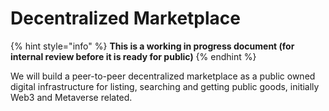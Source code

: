 # Decentralized Marketplace

{% hint style="info" %}
**This is a working in progress document (for internal review before it is ready for public)**
{% endhint %}

We will build a peer-to-peer decentralized marketplace as a public owned digital infrastructure for listing, searching and getting public goods, initially Web3 and Metaverse related.
